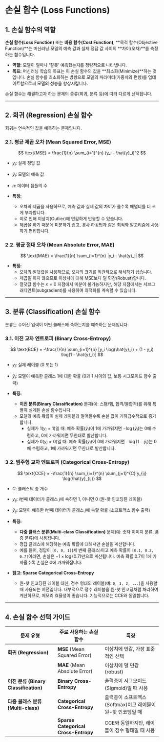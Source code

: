 # 손실 함수 (Loss Functions)

## 1. 손실 함수의 역할

**손실 함수(Loss Function)** 또는 **비용 함수(Cost Function)**, **목적 함수(Objective Function)**는 머신러닝 모델의 예측 값과 실제 정답 값 사이의 **차이(오차)**를 측정하는 함수입니다.

- **역할:** 모델이 얼마나 '잘못' 예측했는지를 정량적으로 나타냅니다.
- **목표:** 머신러닝 학습의 목표는 이 손실 함수의 값을 **최소화(Minimize)**하는 것입니다. 손실 함수를 최소화하는 방향으로 모델의 파라미터(가중치와 편향)를 업데이트함으로써 모델의 성능을 향상시킵니다.

손실 함수는 해결하고자 하는 문제의 종류(회귀, 분류 등)에 따라 다르게 선택됩니다.

---

## 2. 회귀 (Regression) 손실 함수

회귀는 연속적인 값을 예측하는 문제입니다.

### 2.1. 평균 제곱 오차 (Mean Squared Error, MSE)

$$ \text{MSE} = \frac{1}{n} \sum_{i=1}^{n} (y_i - \hat{y}_i)^2 $$

- $y_i$: 실제 정답 값
- $\hat{y}_i$: 모델의 예측 값
- $n$: 데이터 샘플의 수

- **특징:**
  - 오차의 제곱을 사용하므로, 예측 값과 실제 값의 차이가 클수록 페널티를 더 크게 부과합니다.
  - 이로 인해 이상치(Outlier)에 민감하게 반응할 수 있습니다.
  - 제곱을 하기 때문에 미분하기 쉽고, 경사 하강법과 같은 최적화 알고리즘에 사용하기 편리합니다.

### 2.2. 평균 절대 오차 (Mean Absolute Error, MAE)

$$ \text{MAE} = \frac{1}{n} \sum_{i=1}^{n} |y_i - \hat{y}_i| $$

- **특징:**
  - 오차의 절댓값을 사용하므로, 오차의 크기를 직관적으로 해석하기 쉽습니다.
  - 제곱을 하지 않으므로 이상치에 대해 MSE보다 덜 민감(Robust)합니다.
  - 절댓값 함수는 $x=0$ 지점에서 미분이 불가능하지만, 해당 지점에서는 서브그래디언트(subgradient)를 사용하여 최적화를 계속할 수 있습니다.

---

## 3. 분류 (Classification) 손실 함수

분류는 주어진 입력이 어떤 클래스에 속하는지를 예측하는 문제입니다.

### 3.1. 이진 교차 엔트로피 (Binary Cross-Entropy)

$$ \text{BCE} = -\frac{1}{n} \sum_{i=1}^{n} [y_i \log(\hat{y}_i) + (1 - y_i) \log(1 - \hat{y}_i)] $$

- $y_i$: 실제 레이블 (0 또는 1)
- $\hat{y}_i$: 모델이 예측한 클래스 1에 대한 확률 (0과 1 사이의 값, 보통 시그모이드 함수 출력)

- **특징:**
  - **이진 분류(Binary Classification)** 문제(예: 스팸/햄, 합격/불합격)를 위해 특별히 설계된 손실 함수입니다.
  - 모델의 예측 확률이 실제 레이블과 멀어질수록 손실 값이 기하급수적으로 증가합니다.
    - 실제가 1($y_i=1$)일 때: 예측 확률($\hat{y}_i$)이 1에 가까워지면 $-\log(\hat{y}_i)$는 0에 수렴하고, 0에 가까워지면 무한대로 발산합니다.
    - 실제가 0($y_i=0$)일 때: 예측 확률($\hat{y}_i$)이 0에 가까워지면 $-\log(1-\hat{y}_i)$는 0에 수렴하고, 1에 가까워지면 무한대로 발산합니다.

### 3.2. 범주형 교차 엔트로피 (Categorical Cross-Entropy)

$$ \text{CCE} = -\frac{1}{n} \sum_{i=1}^{n} \sum_{j=1}^{C} y_{ij} \log(\hat{y}_{ij}) $$

- $C$: 클래스의 총 개수
- $y_{ij}$: $i$번째 데이터가 클래스 $j$에 속하면 1, 아니면 0 (원-핫 인코딩된 레이블)
- $\hat{y}_{ij}$: 모델이 예측한 $i$번째 데이터가 클래스 $j$에 속할 확률 (소프트맥스 함수 출력)

- **특징:**
  - **다중 클래스 분류(Multi-class Classification)** 문제(예: 숫자 이미지 분류, 품종 분류)에 사용됩니다.
  - 정답 클래스에 해당하는 예측 확률에 대해서만 손실을 계산합니다.
  - 예를 들어, 정답이 `[0, 0, 1]`(세 번째 클래스)이고 예측 확률이 `[0.1, 0.2, 0.7]`이라면, 손실은 $-1 \times \log(0.7)$만으로 계산됩니다. 예측 확률 0.7이 1에 가까울수록 손실은 0에 가까워집니다.

- **참고: Sparse Categorical Cross-Entropy**
  - 원-핫 인코딩된 레이블 대신, 정수 형태의 레이블(예: `0, 1, 2, ...`)을 사용할 때 사용되는 버전입니다. 내부적으로 정수 레이블을 원-핫 인코딩처럼 처리하여 계산하므로, 메모리 효율성이 좋습니다. 기능적으로는 CCE와 동일합니다.

---

## 4. 손실 함수 선택 가이드

| 문제 유형 | 주로 사용하는 손실 함수 | 특징 |
|---|---|---|
| **회귀 (Regression)** | **MSE** (Mean Squared Error) | 이상치에 민감, 가장 표준적인 선택 |
| | **MAE** (Mean Absolute Error) | 이상치에 덜 민감(robust) |
| **이진 분류 (Binary Classification)** | **Binary Cross-Entropy** | 출력층이 시그모이드(Sigmoid)일 때 사용 |
| **다중 클래스 분류 (Multi-class)** | **Categorical Cross-Entropy** | 출력층이 소프트맥스(Softmax)이고 레이블이 원-핫 인코딩일 때 |
| | **Sparse Categorical Cross-Entropy** | CCE와 동일하지만, 레이블이 정수 형태일 때 사용 |
